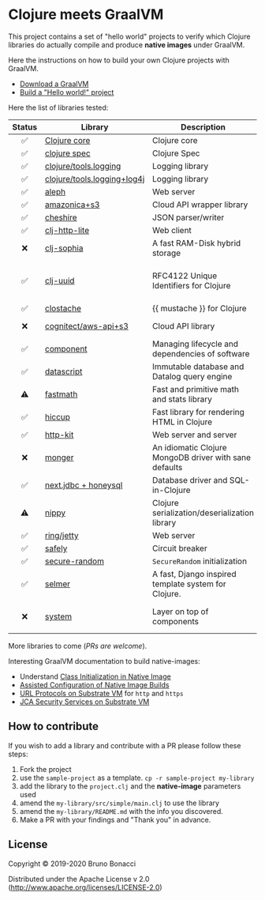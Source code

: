 # Clojure meets GraalVM

This project contains a set of "hello world" projects to verify which
Clojure libraries do actually compile and produce **native images**
under GraalVM.

Here the instructions on how to build your own Clojure projects with GraalVM.

  - [Download a GraalVM](https://github.com/graalvm/graalvm-ce-builds/releases)
  - [Build a "Hello world!" project](./doc/clojure-graalvm-native-binary.md)


Here the list of libraries tested:

| Status             | Library                                              | Description                                            | Remarks                        |
|:------------------:|------------------------------------------------------|--------------------------------------------------------|--------------------------------|
| :white_check_mark: | [Clojure core](./clojure)                            | Clojure core                                           |                                |
| :white_check_mark: | [clojure spec](./spec)                               | Clojure Spec                                           |                                |
| :white_check_mark: | [clojure/tools.logging](./tools-logging)             | Logging library                                        |                                |
| :white_check_mark: | [clojure/tools.logging+log4j](./tools-logging-log4j) | Logging library                                        |                                |
| :white_check_mark: | [aleph](./aleph)                                     | Web server                                             |                                |
| :white_check_mark: | [amazonica+s3](./amazonica-s3)                       | Cloud API wrapper library                              |                                |
| :white_check_mark: | [cheshire](./cheshire)                               | JSON parser/writer                                     |                                |
| :white_check_mark: | [clj-http-lite](./clj-http-lite)                     | Web client                                             |                                |
| :x:                | [clj-sophia](./clj-sophia)                           | A fast RAM-Disk hybrid storage                         | *Runtime error/JNA*            |
| :white_check_mark: | [clj-uuid](./clj-uuid)                               | RFC4122 Unique Identifiers for Clojure                 | No objects in namespaced uuids |
| :white_check_mark: | [clostache](./clostache)                             | {{ mustache }} for Clojure                             |                                |
| :x:                | [cognitect/aws-api+s3](./aws-api-s3)                 | Cloud API library                                      | *Buildtime error*              |
| :white_check_mark: | [component](./component)                             | Managing lifecycle and dependencies of software        |                                |
| :white_check_mark: | [datascript](./datascript)                           | Immutable database and Datalog query engine            |                                |
| :warning:          | [fastmath](./fastmath)                               | Fast and primitive math and stats library              | *See README*                   |
| :white_check_mark: | [hiccup](./hiccup)                                   | Fast library for rendering HTML in Clojure             |                                |
| :white_check_mark: | [http-kit](./http-kit)                               | Web server and server                                            |                |
| :x:                | [monger](./monger)                                   | An idiomatic Clojure MongoDB driver with sane defaults |                                |
| :white_check_mark: | [next.jdbc + honeysql](./next-jdbc)                  | Database driver and SQL-in-Clojure                     |                                |
| :warning:          | [nippy](./nippy)                                     | Clojure serialization/deserialization library          | *Can't serialize exceptions*   |
| :white_check_mark: | [ring/jetty](./ring-jetty)                           | Web server                                             |                                |
| :white_check_mark: | [safely](./safely)                                   | Circuit breaker                                        |                                |
| :white_check_mark: | [secure-random](./secure-random)                     | `SecureRandom` initialization                          |                                |
| :white_check_mark: | [selmer](./selmer)                                   | A fast, Django inspired template system for Clojure.                          |                                |
| :x:                | [system](./system)                                   | Layer on top of components                             | *Buildtime error, see Readme*  |


More libraries to come (*PRs are welcome*).

Interesting GraalVM documentation to build native-images:

  - Understand [Class Initialization in Native Image](https://github.com/oracle/graal/blob/master/substratevm/CLASS-INITIALIZATION.md)
  - [Assisted Configuration of Native Image Builds](https://github.com/oracle/graal/blob/master/substratevm/CONFIGURE.md)
  - [URL Protocols on Substrate VM](https://github.com/oracle/graal/blob/master/substratevm/URL-PROTOCOLS.md) for `http` and `https`
  - [JCA Security Services on Substrate VM](https://github.com/oracle/graal/blob/master/substratevm/JCA-SECURITY-SERVICES.md)


## How to contribute

If you wish to add a library and contribute with a PR please follow these steps:

  1. Fork the project
  2. use the `sample-project` as a template. `cp -r sample-project my-library`
  3. add the library to the `project.clj` and the **native-image** parameters used
  4. amend the `my-library/src/simple/main.clj` to use the library
  5. amend the `my-library/README.md` with the info you discovered.
  6. Make a PR with your findings and "Thank you" in advance.

## License

Copyright © 2019-2020 Bruno Bonacci

Distributed under the Apache License v 2.0 (http://www.apache.org/licenses/LICENSE-2.0)
